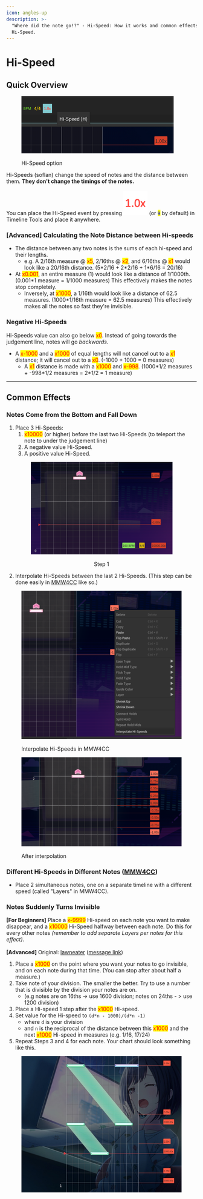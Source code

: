 ```yaml
---
icon: angles-up
description: >-
  "Where did the note go!?" - Hi-Speed: How it works and common effects using
  Hi-Speed.
---
```


# Hi-Speed

## Quick Overview

<figure><img src="../.gitbook/assets/image (9).png" alt="" width="403"><figcaption><p>Hi-Speed option</p></figcaption></figure>

Hi-Speeds (soflan) change the speed of notes and the distance between them. **They don't change the timings of the notes.**\
\
You can place the Hi-Speed event by pressing <img src="../.gitbook/assets/image (7).png" alt="" data-size="line"> (or <mark style="color:blue;">`9`</mark> by default) in Timeline Tools and place it anywhere.

### \[Advanced] Calculating the Note Distance between Hi-speeds

* The distance between any two notes is the sums of each hi-speed and their lengths.
  * e.g. A 2/16th measure @ <mark style="color:red;">x5</mark>, 2/16ths @ <mark style="color:red;">x2</mark>, and 6/16ths @ <mark style="color:red;">x1</mark> would look like a 20/16th distance. (5\*2/16 + 2\*2/16 + 1\*6/16 = 20/16)
* At <mark style="color:red;">x0.001</mark>, an entire measure (1) would look like a distance of 1/1000th. (0.001\*1 measure = 1/1000 measures) This effectively makes the notes stop completely.
  * Inversely, at <mark style="color:red;">x1000</mark>, a 1/16th would look like a distance of 62.5 measures. (1000\*1/16th measure = 62.5 measures) This effectively makes all the notes so fast they're invisible.

### Negative Hi-Speeds

Hi-Speeds value can also go below <mark style="color:red;">x0</mark>. Instead of going towards the judgement line, notes will go _backwards._

* A <mark style="color:red;">x-1000</mark> and a <mark style="color:red;">x1000</mark> of equal lengths will not cancel out to a <mark style="color:red;">x1</mark> distance; it will cancel out to a <mark style="color:red;">x0</mark>. (-1000 + 1000 = 0 measures)
  * A <mark style="color:red;">x1</mark> distance is made with a <mark style="color:red;">x1000</mark> and <mark style="color:red;">x-998</mark>. (1000\*1/2 measures + -998\*1/2 measures = 2\*1/2 = 1 measure)

***

## Common Effects

### Notes Come from the Bottom and Fall Down

1. Place 3 Hi-Speeds:&#x20;
   1. <mark style="color:red;">x10000</mark> (or higher) before the last two Hi-Speeds (to teleport the note to under the judgement line)
   2. A negative value Hi-Speed.
   3. A positive value Hi-Speed.

<div align="center">

<figure><img src="../.gitbook/assets/image (1) (1) (1).png" alt="" width="375"><figcaption><p>Step 1</p></figcaption></figure>

</div>

2. Interpolate Hi-Speeds between the last 2 Hi-Speeds. (This step can be done easily in [MMW4CC](https://github.com/sevenc-nanashi/MikuMikuWorld4CC) like so.)

<div>

<figure><img src="../.gitbook/assets/image (2) (1) (1).png" alt=""><figcaption><p>Interpolate Hi-Speeds in MMW4CC</p></figcaption></figure>

 

<figure><img src="../.gitbook/assets/Screenshot 2024-09-09 204941.png" alt=""><figcaption><p>After interpolation</p></figcaption></figure>

</div>

### Different Hi-Speeds in Different Notes ([MMW4CC](https://github.com/sevenc-nanashi/MikuMikuWorld4CC))

* Place 2 simultaneous notes, one on a separate timeline with a different speed (called "Layers" in MMW4CC).

### Notes Suddenly Turns Invisible

**\[For Beginners]** Place a <mark style="color:red;">x-9999</mark> Hi-speed on each note you want to make disappear, and a <mark style="color:red;">x10000</mark> Hi-Speed halfway between each note. Do this for every other notes _(remember to add separate Layers per notes for this effect)_.\
\
**\[Advanced]** Original: [lawneater](https://discordid.netlify.app/?id=579413915197505537) ([message link](https://discord.com/channels/1060525567797112832/1060553867496018000/1167671018735800370))

1. Place a <mark style="color:red;">x1000</mark> on the point where you want your notes to go invisible, and on each note during that time. (You can stop after about half a measure.)
2. Take note of your division. The smaller the better. Try to use a number that is divisible by the division your notes are on.
   * (e.g notes are on 16ths -> use 1600 division; notes on 24ths - > use 1200 division)
3. Place a Hi-speed 1 step after the <mark style="color:red;">x1000</mark> Hi-speed.
4. Set value for the Hi-speed to `(d*n - 1000)/(d*n -1)`
   * where `d` is your division
   * and `n` is the reciprocal of the distance between this <mark style="color:red;">x1000</mark> and the next <mark style="color:red;">x1000</mark> Hi-speed in measures (e.g. 1/16, 17/24)
5. Repeat Steps 3 and 4 for each note. Your chart should look something like this.

<figure><img src="../.gitbook/assets/image (6).png" alt="" width="563"><figcaption></figcaption></figure>

